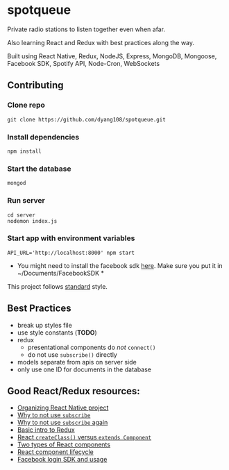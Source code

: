 # spotqueue

Private radio stations to listen together even when afar.

Also learning React and Redux with best practices along the way.

Built using React Native, Redux, NodeJS, Express, MongoDB, Mongoose, Facebook SDK, Spotify API, Node-Cron, WebSockets

## Contributing
### Clone repo
    git clone https://github.com/dyang108/spotqueue.git
### Install dependencies
    npm install
### Start the database
    mongod
### Run server
    cd server
    nodemon index.js
### Start app with environment variables
    API_URL='http://localhost:8000' npm start

* You might need to install the facebook sdk [here](https://developers.facebook.com/docs/ios/getting-started/). Make sure you put it in ~/Documents/FacebookSDK *

This project follows [standard](https://github.com/feross/standard) style.

## Best Practices
* break up styles file
* use style constants (**TODO**)
* redux
  * presentational components do *not* `connect()`
  * do not use `subscribe()` directly
* models separate from apis on server side
* only use one ID for documents in the database

## Good React/Redux resources:
* [Organizing React Native project](https://medium.com/the-react-native-log/organizing-a-react-native-project-9514dfadaa0)
* [Why to not use `subscribe`](https://github.com/reactjs/redux/issues/303#issuecomment-125184409)
* [Why to not use `subscribe` again](http://stackoverflow.com/questions/36212860/subscribe-to-single-property-change-in-store-in-redux)
* [Basic intro to Redux](https://css-tricks.com/learning-react-redux/)
* [React `createClass()` versus `extends Component`](https://toddmotto.com/react-create-class-versus-component/)
* [Two types of React components](https://medium.com/@dan_abramov/smart-and-dumb-components-7ca2f9a7c7d0)
* [React component lifecycle](https://facebook.github.io/react/docs/react-component.html#the-component-lifecycle)
* [Facebook login SDK and usage](https://github.com/facebook/react-native-fbsdk#usage)
